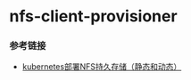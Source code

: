 # nfs-client-provisioner

### 参考链接
- [kubernetes部署NFS持久存储（静态和动态）](https://www.jianshu.com/p/5e565a8049fc)
